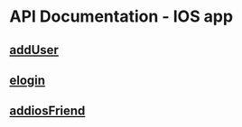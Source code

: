 # API Documentation - IOS app

## [addUser](addUser.html)

## [elogin](elogin.html)

## [addiosFriend](addiosFriend.html)



